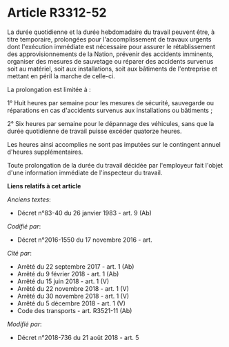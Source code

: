 # Article R3312-52

La durée quotidienne et la durée hebdomadaire du travail peuvent être, à titre temporaire, prolongées pour l'accomplissement
de travaux urgents dont l'exécution immédiate est nécessaire pour assurer le rétablissement des approvisionnements de la
Nation, prévenir des accidents imminents, organiser des mesures de sauvetage ou réparer des accidents survenus soit au
matériel, soit aux installations, soit aux bâtiments de l'entreprise et mettant en péril la marche de celle-ci.

La prolongation est limitée à :

1° Huit heures par semaine pour les mesures de sécurité, sauvegarde ou réparations en cas d'accidents survenus aux
installations ou bâtiments ;

2° Six heures par semaine pour le dépannage des véhicules, sans que la durée quotidienne de travail puisse excéder quatorze
heures.

Les heures ainsi accomplies ne sont pas imputées sur le contingent annuel d'heures supplémentaires.

Toute prolongation de la durée du travail décidée par l'employeur fait l'objet d'une information immédiate de l'inspecteur du
travail.

**Liens relatifs à cet article**

_Anciens textes_:

  - Décret n°83-40 du 26 janvier 1983 - art. 9 (Ab)

_Codifié par_:

  - Décret n°2016-1550 du 17 novembre 2016 - art.

_Cité par_:

  - Arrêté du 22 septembre 2017 - art. 1 (Ab)
  - Arrêté du 9 février 2018 - art. 1 (Ab)
  - Arrêté du 15 juin 2018 - art. 1 (V)
  - Arrêté du 22 novembre 2018 - art. 1 (V)
  - Arrêté du 30 novembre 2018 - art. 1 (V)
  - Arrêté du 5 décembre 2018 - art. 1 (V)
  - Code des transports - art. R3521-11 (Ab)

_Modifié par_:

  - Décret n°2018-736 du 21 août 2018 - art. 5
